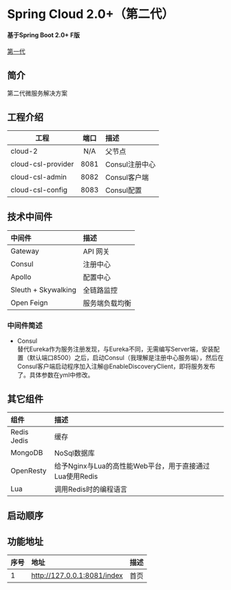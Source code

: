 # Spring Cloud 2.0+（第二代） #
#### 基于Spring Boot 2.0+ F版  ####
[第一代](https://github.com/FrankCy/cloud)
## 简介 ##
第二代微服务解决方案

## 工程介绍 ##
工程|端口|描述
---|:--:|:---
cloud-2|N/A|父节点
cloud-csl-provider|8081|Consul注册中心
cloud-csl-admin|8082|Consul客户端
cloud-csl-config|8083|Consul配置

## 技术中间件 ##
中间件|描述
:---|:---
Gateway|API 网关
Consul|注册中心
Apollo|配置中心
Sleuth + Skywalking|全链路监控
Open Feign| 服务端负载均衡

### 中间件简述 ###
- Consul <br/>
替代Eureka作为服务注册发现，与Eureka不同，无需编写Server端，安装配置（默认端口8500）之后，启动Consul（我理解是注册中心服务端），然后在Consul客户端启动程序加入注解@EnableDiscoveryClient，即将服务发布了。具体参数在yml中修改。

## 其它组件 ##
组件|描述
:---|:---
Redis Jedis|缓存
MongoDB|NoSql数据库
OpenResty|给予Nginx与Lua的高性能Web平台，用于直接通过Lua使用Redis
Lua|调用Redis时的编程语言

## 启动顺序 ##

## 功能地址 ##
序号|地址|描述
:---|:---|:---
1|http://127.0.0.1:8081/index|首页|
